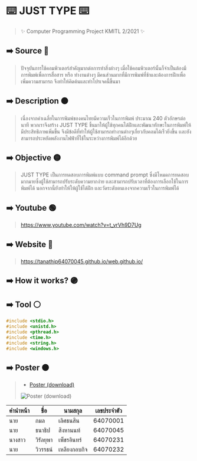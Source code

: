 # ⌨️ JUST TYPE ⌨️
> ✨ Computer Programming Project KMITL 2/2021 ✨
## ➡️ Source 🔴
> ปัจจุบันการใช้คอมพิวเตอร์สำคัญมากต่อการทำสิ่งต่างๆ เมื่อใช้คอมพิวเตอร์นั้นก็จำเป็นต้องมีการพิมพ์เพื่อการสื่อสาร หรือ ทำงานต่างๆ มีคนส่วนมากที่มีการพิมพ์ที่ช้าและต้องการฝึกเพื่อเพิ่มความสามารถ จึงทำให้คิดค้นและทำโปรเจคนี้ขึ้นมา
## ➡️ Description 🟠
> เนื่องจากค่าเฉลี่ยในการพิมพ์ของคนไทยมีความเร็วในการพิมพ์ ประมาณ 240 ตัวอักษรต่อนาที พวกเราจึงสร้าง JUST TYPE ขึ้นมาให้ผู้ใช้ทุกคนได้ฝึกและพัฒนาทักษะในการพิมพ์ให้มีประสิทธิภาพเพิ่มขึ้น จึงมีข้อดีที่ทำให้ผู้ใช้สามารถทำงานต่างๆเกี่ยวกับคอมได้เร็วยิ่งขึ้น เเละยังสามารถประหยัดพลังงานไฟฟ้าที่ใช้ในระหว่างการพิมพ์ได้อีกด้วย
## ➡️ Objective 🟡
> JUST TYPE เป็นการทดสอบการพิมพ์แบบ command prompt ซึ่งมีโหมดการทดสอบมากมายซึ่งผู้ใช้สามารถปรับระดับความยากง่าย เเละสามารถปรับเวลาที่ต้องการเลือกใช้ในการพิมพ์ได้ นอกจากนี้ยังทำให้ให้ผู้ใช้ได้ฝึก และวัดระดับตนเองจากความเร็วในการพิมพ์ได้
## ➡️ Youtube 🟢
>https://www.youtube.com/watch?v=t_vrVh9D7Ug
## ➡️ Website 🔵
>https://tanathip64070045.github.io/web.github.io/
## ➡️ How it works? 🟣
>

## ➡️ Tool ⚪️
```c
#include <stdio.h>
#include <unistd.h>
#include <pthread.h>
#include <time.h>
#include <string.h>
#include <windows.h>
```
## ➡️ Poster 🟤
> * [Poster (download)](https://drive.google.com/drive/folders/1WXJEBurdrSa-XMWix4ImUTYy-2P_aDvL?usp=sharing)
> 
>  ![Poster (download)](poster/poster.jpg)


คำนำหน้า|ชื่อ | นามสกุล | เลขประจำตัว 
|-----|-----|-----|-----|
นาย|กมล|เลิศธนสิน|64070001
นาย|ธนาธิป|สิงหานนท์|64070045
นางสาว|วิรัลยุพา|เพ็ชรอินทร์|64070231
นาย|วิวรรธน์|เหลียงกอบกิจ|64070232
